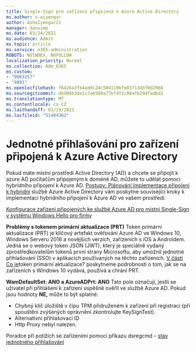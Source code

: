 ```yaml
---
title: Single-Sign pro zařízení připojená k Azure Active Directory
ms.author: v-aiyengar
author: AshaIyengar21
manager: dansimp
ms.date: 03/24/2021
ms.audience: Admin
ms.topic: article
ms.service: o365-administration
ROBOTS: NOINDEX, NOFOLLOW
localization_priority: Normal
ms.collection: Adm_O365
ms.custom:
- "9003257"
- "9891"
ms.openlocfilehash: f6426a3fb4addc24c5041196fe837134bf0d296b
ms.sourcegitcommit: db908b3da2c7a6508a77bf4f2c80afb294fadbd1
ms.translationtype: MT
ms.contentlocale: cs-CZ
ms.lasthandoff: 03/29/2021
ms.locfileid: "51404362"
---
```

# <a name="single-sign-on-for-azure-active-directory-joined-devices"></a>Jednotné přihlašování pro zařízení připojená k Azure Active Directory

Pokud máte místní prostředí Active Directory (AD) a chcete se připojit k azure AD počítačům připojeným k doméně AD, můžete to udělat pomocí hybridního připojení k Azure AD. [Postupy: Plánování implementace připojení k hybridní](https://docs.microsoft.com/azure/active-directory/devices/hybrid-azuread-join-plan) službě Azure Active Directory vám poskytne související kroky k implementaci hybridního připojení k Azure AD ve vašem prostředí.

[Konfigurace zařízení připojených ke službě Azure AD pro místní Single-Sign v systému Windows Hello pro firmy](https://docs.microsoft.com/azure/active-directory/devices/hybrid-azuread-join-plan) 

**Problémy s tokenem primární aktualizace (PRT)** Token primární aktualizace (PRT) je klíčový artefakt ověřování Azure AD ve Windows 10, Windows Serveru 2016 a novějších verzích, zařízeních s iOS a Androidem. Jedná se o webový token JSON (JWT), který je speciálně vydaný zprostředkovatelům tokenů první strany Microsoftu, aby umožnil jednotné přihlašování (SSO) v aplikacích používaných na těchto zařízeních. [V části Co je](https://docs.microsoft.com/azure/active-directory/devices/concept-primary-refresh-token)token primární aktualizace? poskytneme podrobnosti o tom, jak se na zařízeních s Windows 10 vydává, používá a chrání PRT.

**WamDefaultSet: ANO a AzureADPrt: ANO** Tato pole označují, jestli se uživatel při přihlášení k zařízení úspěšně ověřil ve službě Azure AD. Pokud jsou hodnoty **NE,** může to být splatné:

- Chybný klíč úložiště v čipu TPM přidruženém k zařízení při registraci (při spouštění zvýšených oprávnění zkontrolujte KeySignTest).
- Alternativní přihlašovací ID
- Http Proxy nebyl nalezen.

Poradce při potížích se zařízeními pomocí příkazu dsregcmd – [stav jednotného přihlašování](https://docs.microsoft.com/azure/active-directory/devices/troubleshoot-device-dsregcmd#sso-state)
